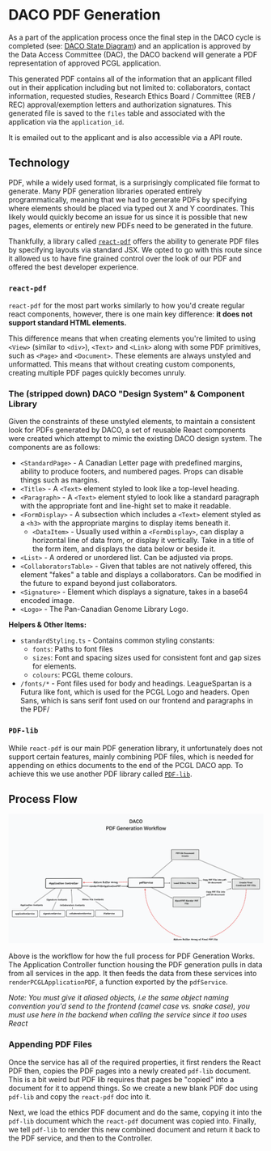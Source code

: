 # DACO PDF Generation

As a part of the application process once the final step in the DACO cycle is completed (see: [DACO State Diagram](./states/DACO%20State%20Diagram.png)) and an application is approved by the Data Access Committee (DAC), the DACO backend will generate a PDF representation of approved PCGL application.

This generated PDF contains all of the information that an applicant filled out in their application including but not limited to: collaborators, contact information, requested studies, Research Ethics Board / Committee (REB / REC) approval/exemption letters and authorization signatures. This generated file is saved to the `files` table and associated with the application via the `application_id`. 

It is emailed out to the applicant and is also accessible via a API route.

## Technology

PDF, while a widely used format, is a surprisingly complicated file format to generate. Many PDF generation libraries operated entirely programmatically, meaning that we had to generate PDFs by specifying where elements should be placed via typed out X and Y coordinates. This likely would quickly become an issue for us since it is possible that new pages, elements or entirely new PDFs need to be generated in the future. 

Thankfully, a library called [`react-pdf`](https://react-pdf.org/) offers the ability to generate PDF files by specifying layouts via standard JSX. We opted to go with this route since it allowed us to have fine grained control over the look of our PDF and offered the best developer experience.

### `react-pdf`

`react-pdf` for the most part works similarly to how you'd create regular react components, however, there is one main key difference: **it does not support standard HTML elements.** 

This difference means that when creating elements you're limited to using `<View>` (similar to `<div>`), `<Text>` and `<Link>` along with some PDF primitives, such as `<Page>` and `<Document>`. These elements are always unstyled and unformatted. This means that without creating custom components, creating multiple PDF pages quickly becomes unruly.

### The (stripped down) DACO "Design System" & Component Library

Given the constraints of these unstyled elements, to maintain a consistent look for PDFs generated by DACO, a set of reusable React components were created which attempt to mimic the existing DACO design system. The components are as follows:

* `<StandardPage>` - A Canadian Letter page with predefined margins, ability to produce footers, and numbered pages. Props can disable things such as margins.
* `<Title>` - A `<Text>` element styled to look like a top-level heading.
* `<Paragraph>` - A `<Text>` element styled to look like a standard paragraph with the appropriate font and line-hight set to make it readable.
* `<FormDisplay>` - A subsection which includes a `<Text>` element styled as a `<h3>` with the appropriate margins to display items beneath it.
    * `<DataItem>` - Usually used within a `<FormDisplay>`, can display a horizontal line of data from, or display it vertically. Take in a title of the form item, and displays the data below or beside it.
* `<List>` - A ordered or unordered list. Can be adjusted via props.
* `<CollaboratorsTable>` - Given that tables are not natively offered, this element "fakes" a table and displays a collaborators. Can be modified in the future to expand beyond just collaborators.
* `<Signature>` - Element which displays a signature, takes in a base64 encoded image.
* `<Logo>` - The Pan-Canadian Genome Library Logo.

**Helpers & Other Items:**
* `standardStyling.ts` - Contains common styling constants:
    * `fonts`: Paths to font files
    * `sizes`: Font and spacing sizes used for consistent font and gap sizes for elements.
    * `colours`: PCGL theme colours.
* `/fonts/*` - Font files used for body and headings. LeagueSpartan is a Futura like font, which is used for the PCGL Logo and headers. Open Sans, which is sans serif font used on our frontend and paragraphs in the PDF/

### `PDF-lib`
While `react-pdf` is our main PDF generation library, it unfortunately does not support certain features, mainly combining PDF files, which is needed for appending on ethics documents to the end of the PCGL DACO app. To achieve this we use another PDF library called [`PDF-lib`](https://pdf-lib.js.org/). 

## Process Flow
![How DACO PDF Generation Works, a digram](./diagrams/daco-pdf-gen.png)

Above is the workflow for how the full process for PDF Generation Works. The Application Controller function housing the PDF generation pulls in data from all services in the app. It then feeds the data from these services into `renderPCGLApplicationPDF`, a function exported by the `pdfService`. 

*Note: You must give it aliased objects, i.e the same object naming convention you'd send to the frontend (camel case vs. snake case), you must use here in the backend when calling the service since it too uses React*

### Appending PDF Files

Once the service has all of the required properties, it first renders the React PDF then, copies the PDF pages into a newly created `pdf-lib` document. This is a bit weird but PDF lib requires that pages be "copied" into a document for it to append things. So we create a new blank PDF doc using `pdf-lib` and copy the `react-pdf` doc into it. 

Next, we load the ethics PDF document and do the same, copying it into the `pdf-lib` document which the `react-pdf` document was copied into. Finally, we tell `pdf-lib` to render this new combined document and return it back to the PDF service, and then to the Controller.
